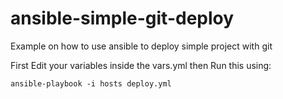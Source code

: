 ansible-simple-git-deploy
=========================

Example on how to use ansible to deploy simple project with git 

First Edit your variables inside the vars.yml then Run this using: 

```
ansible-playbook -i hosts deploy.yml 
```
